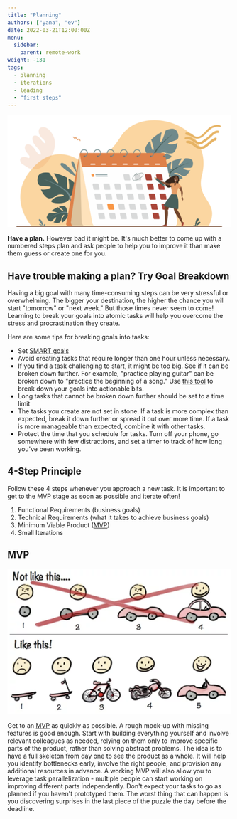 ```yaml
---
title: "Planning"
authors: ["yana", "ev"]
date: 2022-03-21T12:00:00Z
menu:
  sidebar:
    parent: remote-work
weight: -131
tags:
  - planning
  - iterations
  - leading
  - "first steps"
---
```


![Planning](/img/remote-work/planning.png)

**Have a plan.** However bad it might be. It's much better to come up with a numbered steps plan and ask people to help you to improve it than make them guess or create one for you.

## Have trouble making a plan? Try Goal Breakdown

Having a big goal with many time-consuming steps can be very stressful or overwhelming. The bigger your destination, the higher the chance you will start "tomorrow" or "next week." But those times never seem to come! Learning to break your goals into atomic tasks will help you overcome the stress and procrastination they create.

Here are some tips for breaking goals into tasks:

- Set [SMART goals](https://www.techrepublic.com/article/use-smart-goals-to-launch-management-by-objectives-plan/)
- Avoid creating tasks that require longer than one hour unless necessary.
- If you find a task challenging to start, it might be too big. See if it can be broken down further. For example, "practice playing guitar" can be broken down to "practice the beginning of a song." Use [this tool](https://goblin.tools/) to break down your goals into actionable bits.
- Long tasks that cannot be broken down further should be set to a time limit
- The tasks you create are not set in stone. If a task is more complex than expected, break it down further or spread it out over more time. If a task is more manageable than expected, combine it with other tasks.
- Protect the time that you schedule for tasks. Turn off your phone, go somewhere with few distractions, and set a timer to track of how long you've been working.

## 4-Step Principle

Follow these 4 steps whenever you approach a new task. It is important to get to the MVP stage as soon as possible and iterate often!

1. Functional Requirements (business goals)
1. Technical Requirements (what it takes to achieve business goals)
1. Minimum Viable Product ([MVP](#mvp))
1. Small Iterations

## MVP

![Minimum Viable Product](/img/mvp.png)

Get to an [MVP](https://en.wikipedia.org/wiki/Minimum_viable_product) as quickly as possible. A rough mock-up with missing features is good enough. Start with building everything yourself and involve relevant colleagues as needed, relying on them only to improve specific parts of the product, rather than solving abstract problems. The idea is to have a full skeleton from day one to see the product as a whole. It will help you identify bottlenecks early, involve the right people, and provision any additional resources in advance. A working MVP will also allow you to leverage task parallelization - multiple people can start working on improving different parts independently. Don't expect your tasks to go as planned if you haven't prototyped them. The worst thing that can happen is you discovering surprises in the last piece of the puzzle the day before the deadline.
